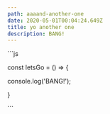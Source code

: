 ```yaml
---
path: aaaand-another-one
date: 2020-05-01T00:04:24.649Z
title: yo another one
description: BANG!
---
```

\`\``js

const letsGo = () => {

  console.log('BANG!');

}

\`\``